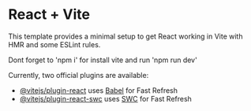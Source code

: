 # React + Vite

This template provides a minimal setup to get React working in Vite with HMR and some ESLint rules.

Dont forget to 'npm i' for install vite and run 'npm run dev'

Currently, two official plugins are available:

- [@vitejs/plugin-react](https://github.com/vitejs/vite-plugin-react/blob/main/packages/plugin-react/README.md) uses [Babel](https://babeljs.io/) for Fast Refresh
- [@vitejs/plugin-react-swc](https://github.com/vitejs/vite-plugin-react-swc) uses [SWC](https://swc.rs/) for Fast Refresh
